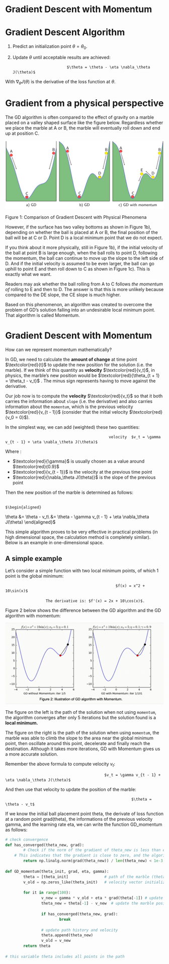 # Gradient Descent with Momentum

# Gradient Descent Algorithm

1. Predict an initialization point $\theta = \theta_0$.
2. Update $\theta$ until acceptable results are achieved:

                               $\theta = \theta - \eta \nabla_\theta J(\theta)$

With $\nabla_\theta J(\theta)$ is the derivative of the loss function at $\theta$.

# Gradient from a physical perspective

The GD algorithm is often compared to the effect of gravity on a marble placed on a valley shaped surface like the figure below. Regardless whether we place the marble at A or B, the marble will eventually roll down and end up at position C.

![Figure 1: Comparison of Gradient Descent with Physical Phenomena](Gradient%20Descent%20with%20Momentum%20f7ba7422acda4b29a8227268354b3e96/Untitled.png)

Figure 1: Comparison of Gradient Descent with Physical Phenomena

However, if the surface has two valley bottoms as shown in Figure 1b), depending on whether the ball is placed at A or B, the final position of the ball will be at C or D. Point D is a local minimum point that we do not expect.

If you think about it more physically, still in Figure 1b), if the initial velocity of the ball at point B is large enough, when the ball rolls to point D, following the momentum, the ball can continue to move up the slope to the left side of D. And if the initial velocity is assumed to be even larger, the ball can go uphill to point E and then roll down to C as shown in Figure 1c). This is exactly what we want. 

Readers may ask whether the ball rolling from A to C follows *the momentum of* rolling to E and then to D. The answer is that this is more unlikely because compared to the DE slope, the CE slope is much higher.

Based on this phenomenon, an algorithm  was created to overcome the problem of GD’s solution falling into an undesirable local minimum point. That algorithm is called Momentum.

# Gradient Descent with Momentum

How can we represent momentum mathematically?

In GD, we need to calculate the **amount of change** at time point $\textcolor{red}{t}$  to update the new position for the solution (i.e. the marble). If we think of this quantity as **velocity** $\textcolor{red}{v_t}$, in physics, the marble’s new position would be $\textcolor{red}{\theta_{t + 1} = \theta_t - v_t}$ . The minus sign represents having to move against the derivative. 

Our job now is to compute the **velocity** $\textcolor{red}{v_t}$ so that it both carries the information about `slope` (i.e. the derivative) and also carries information about the `momentum`, which is the previous velocity $\textcolor{red}{v_{t - 1}}$ (consider that the initial velocity $\textcolor{red}{v_0 = 0}$).

In the simplest way, we can add (weighted) these two quantities:

                                                  velocity  $v_t = \gamma v_{t - 1} + \eta \nabla_\theta J(\theta)$

Where :

- $\textcolor{red}{\gamma}$ is usually chosen as a value around $\textcolor{red}{0.9}$
- $\textcolor{red}{v_{t - 1}}$ is the velocity at the previous time point
- $\textcolor{red}{\nabla_\theta J(\theta)}$ is the slope of the previous point

Then the new position of the marble is determined as follows:
         
                                                            $\begin{aligned}
\theta &= \theta - v_t\\
&= \theta - \gamma v_{t - 1} + \eta \nabla_\theta J(\theta)
\end{aligned}$

This simple algorithm proves to be very effective in practical problems (in high dimensional space, the calculation method is completely similar). Below is an example in one-dimensional space.

## A simple example

Let’s consider a simple function with two local minimum points, of which 1 point is the global minimum:

                                                     $f(x) = x^2 + 10\sin(x)$

                      The derivative is: $f'(x) = 2x + 10\cos(x)$. 

Figure 2 below shows the difference between the GD algorithm and the GD algorithm with momentum:

![Screen Recording 2023-11-30 at 21.01.33.gif](Gradient%20Descent%20with%20Momentum%20f7ba7422acda4b29a8227268354b3e96/Screen_Recording_2023-11-30_at_21.01.33.gif)

The figure on the left is the path of the solution when not using `momentum`, the algorithm converges after only 5 iterations but the solution found is a ****************************local minimum.****************************

The figure on the right is the path of the solution when using `momentum`, the marble was able to climb the slope to the area near the global minimum point, then oscillate around this point, decelerate and finally reach the destination. Although it takes more iterations, GD with Momentum gives us a more accurate solution. 

Remember the above formula to compute velocity $v_t$:
 
                                                $v_t = \gamma v_{t - 1} + \eta \nabla_\theta J(\theta)$

And then use that velocity to update the position of the marble:
                
                                                            $\theta = \theta - v_t$

If we know the initial ball placement point theta, the derivate of loss function at a random point grad(theta), the informations of the previous velocity gamma, and the learning rate eta, we can write the function GD_momentum as follows:

```python
# check convergence
def has_converged(theta_new, grad):
		# Check if the norm of the gradient of theta_new is less than epsilon
    # This indicates that the gradient is close to zero, and the algorithm has converged
		return np.linalg.norm(grad(theta_new)) / len(theta_new) < 1e-3

def GD_momentum(theta_init, grad, eta, gamma):
		theta = [theta_init]                # path of the marble (theta_init = marble placement point)
		v_old = np.zeros_like(theta_init)   # velocity vector initialization

		for it in range(100):
				v_new = gamma * v_old + eta * grad(theta[-1]) # update the velocity v_t
				theta_new = theta[-1] - v_new  # update the marble position

				if has_converged(theta_new, grad):
						break
				
				# update path history and velocity
				theta.append(theta_new)
				v_old = v_new
		return theta

# this variable theta includes all points in the path
```